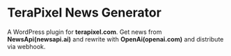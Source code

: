 # TeraPixel News Generator

A WordPress plugin for **terapixel.com**. Get news from **NewsApi(newsapi.ai)** and rewrite with **OpenAi(openai.com)**
and distribute via webhook.
